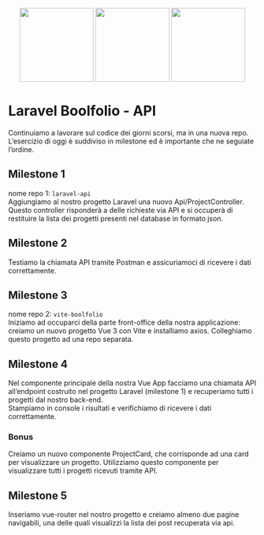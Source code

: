 <p align="center">
    <a href="https://vuejs.org" target="_blank"><img src="https://upload.wikimedia.org/wikipedia/commons/thumb/9/95/Vue.js_Logo_2.svg/1184px-Vue.js_Logo_2.svg.png" height="150"></a>
    <a href="https://laravel.com" target="_blank"><img src="https://raw.githubusercontent.com/laravel/art/master/logo-lockup/5%20SVG/2%20CMYK/1%20Full%20Color/laravel-logolockup-cmyk-red.svg" height="150"></a>
    <a href="https://sass-lang.com/" target="_blank"><img src="https://upload.wikimedia.org/wikipedia/commons/thumb/9/96/Sass_Logo_Color.svg/1200px-Sass_Logo_Color.svg.png" height="150"></a>
</p>

# Laravel Boolfolio - API

Continuiamo a lavorare sul codice dei giorni scorsi, ma in una nuova repo.  
L’esercizio di oggi è suddiviso in milestone ed è importante che ne seguiate l’ordine.  

## Milestone 1
nome repo 1: `laravel-api`  
Aggiungiamo al nostro progetto Laravel una nuovo Api/ProjectController.  
Questo controller risponderà a delle richieste via API e si occuperà di restituire la lista dei progetti presenti nel database in formato json.  

## Milestone 2
Testiamo la chiamata API tramite Postman e assicuriamoci di ricevere i dati correttamente.  

## Milestone 3
nome repo 2: `vite-boolfolio`  
Iniziamo ad occuparci della parte front-office della nostra applicazione: creiamo un nuovo progetto Vue 3 con Vite e installiamo axios. Colleghiamo questo progetto ad una repo separata.  

## Milestone 4
Nel componente principale della nostra Vue App facciamo una chiamata API all’endpoint costruito nel progetto Laravel (milestone 1) e recuperiamo tutti i progetti dal nostro back-end.  
Stampiamo in console i risultati e verifichiamo di ricevere i dati correttamente.  

### Bonus
Creiamo un nuovo componente ProjectCard, che corrisponde ad una card per visualizzare un progetto. Utilizziamo questo componente per visualizzare tutti i progetti ricevuti tramite API.

## Milestone 5
Inseriamo vue-router nel nostro progetto e creiamo almeno due pagine navigabili, una delle quali visualizzi la lista dei post recuperata via api.